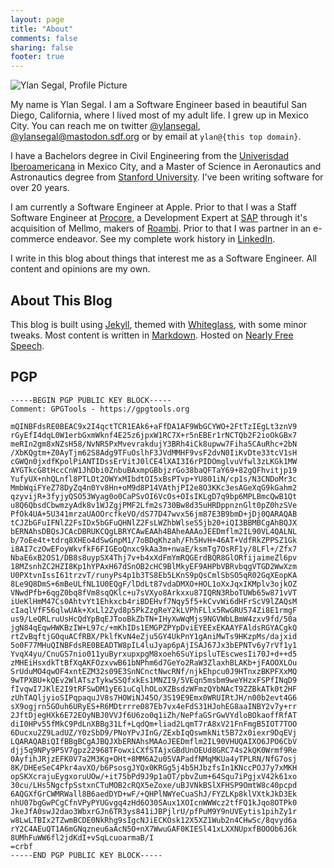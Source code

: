 ```yaml
---
layout: page
title: "About"
comments: false
sharing: false
footer: true
---
```


![Ylan Segal, Profile Picture](/assets/images/YlanSegal_profile.jpg)

My name is Ylan Segal. I am a Software Engineer based in beautiful San Diego, California, where I lived most of my adult life. I grew up in Mexico City. You can reach me on twitter [@ylansegal][twitter], <a rel="me" href="https://mastodon.sdf.org/@ylansegal">@ylansegal@mastodon.sdf.org</a> or by email at `ylan@{this top domain}`.

I have a Bachelors degree in Civil Engineering from the [Univerisdad Iberoamericana][uia] in Mexico City, and a Master of Science in Aeronautics and Astronautics degree from [Stanford University][stanford]. I've been writing software for over 20 years.

I am currently a Software Engineer at Apple. Prior to that I was a Staff Software Engineer at [Procore][procore], a Development Expert at [SAP][sap] through it's acquisition of Mellmo, makers of [Roambi][roambi]. Prior to that I was partner in an e-commerce endeavor. See my complete work history in [LinkedIn][linkedin].

I write in this blog about things that interest me as a Software Engineer. All content and opinions are my own.

## About This Blog

This blog is built using [Jekyll][jekyll], themed with [Whiteglass][whiteglass], with some minor tweaks. Most content is written in [Markdown][markdown]. Hosted on [Nearly Free Speech][nfs].

[uia]: https://ibero.mx/licenciaturas/licenciatura-en-ingenier-civil
[stanford]: https://aa.stanford.edu/
[procore]: https://www.procore.com/
[linkedin]: https://www.linkedin.com/in/ylansegal/
[sap]: https://www.sap.com/
[roambi]: https://www.sap.com/products/roambi.html
[jekyll]: https://jekyllrb.com/
[whiteglass]: https://github.com/yous/whiteglass
[markdown]: http://daringfireball.net/projects/markdown/
[nfs]: https://www.nearlyfreespeech.net/
[twitter]: https://twitter.com/ylansegal

## PGP

```
-----BEGIN PGP PUBLIC KEY BLOCK-----
Comment: GPGTools - https://gpgtools.org

mQINBFdsRE0BEAC9x2I4qctTCR1EAk6+aFfDA1AF9WbGCYWO+2FtTzIEgLt3znV9
rGyEfI4dqL0W1erbGxmWknf4E25z6jpxW1RC7X+r5nEBEr1rNCTQb2F2ioOkGBx7
meRIn2gm8xNZsH58/NvNR5PxMvevrakdujY3BRh4iCk8upww7Fiha5CAuRhc+2bN
/XbKQgtm+Z0AyTjm62S8Adg9TFuOslhF3JVdMMHF9vsF2dvN0IiKvDte33tcV1sH
cGWQn0jxdfKpolPiANTIDssErVitJ0lCE4lXAI3I6rPIDOmglvuVfwl3zLKGk1MW
AYGTkcG8tHccCnW1JhDbi0ZnbuBAxmpGBbjzrGo38baQFTaY69+82gQFhvitjp19
YufyUX+nhQLnfl8PTLOt2OWYxMIbdtOI5xBsPTvp+YU801iN/cp1s/N3CNDoMr3c
MmbWqiFYeZ78DyZq4n0Yv8Hn+oM9d8P14VAthjPI2e8O3KKc3esAGeXqG9kGahm2
qzyvijR+3fyjyQSO53Wyag0o0CaPSvOI6VcOs+OIsIKLgD7q9bp6MPLBmcQwB1Qt
u8Q6QbsdCbwmzyAdk8v1WJZgjPMF2Lfm2s730Bw8d35uHRDppnznGlt0pZ0hzSVe
PfOk4UA+5U341mrzaUAOOrcfkeVO/dS77D47wvx56jm87E3B9bmD+jDj0QARAQAB
tCJZbGFuIFNlZ2FsIDx5bGFuQHNlZ2FsLWZhbWlseS5jb20+iQI3BBMBCgAhBQJX
bERNAhsDBQsJCAcDBRUKCQgLBRYCAwEAAh4BAheAAAoJEEDmflm2IL90VL4QALNL
b/7oEe4t+tdrq8XHEo4dSwGnpM1/7oBDqKhzah/Fh5HvH+46AT+VdfRkZPPSZ1Gk
i8AI7czOwEFoyWkvfkF6FIGEoQnxc9kAa3m+nwaE/ksmTg7OsRF1y/8LFl+/Zfx7
NbaE6xB2OS1/DB8s8uypSX4Thj7v+b4xXdFmYmRQGErdBQR8GlORfijaimeZl6pv
18MZsnhZC2HZI8Kp1hYPAxH67dSnOB2cHC9BlMkyEF9AHPbVBRvbqgVTGD2WwXzm
U0PXtvnIssI61trzvT/runyPs4p1b3TS8Eb5LKnS9pQsCmlSbSO5qR02GqXEopKA
8Le9Q8DmS+6mBeULfNL1U0EQgF/lDdLt87vdaDMXO+HOL1oXxJqxIKMplv3ojkOZ
VNwdPfb+6qgZ0bq8fVm8sqQKlc+u7sVXyo8Arkxxu87IQRN3RboTUWb65w871vVT
iUeKlHmM47Cs0AhtvYt1Ehkxcb4riBDEHvf7Nqy5f5+kCvvWi6dHFrScV9lZAQsM
cIaqlVfF56qlwUAk+XxLl2Zyd8p5PkZzgReY2kLVPhFLlx5RwGRU574Zi8E1rmgF
us9/LeQRLruUsHcQdYpBqEJTooBkZbTN+IHyXwWqMjs9NGVWbLBmW4zxv9fd/50a
jgN84qEqwHWKBzIW+L97c/+mKhIDs1EMGPZPYpDviEYEExEKAAYFAldsRGYACgkQ
rtZvBqftjGOquACfRBX/PklfKvN4eZju5GY4UkPnY1gAniMwTs9HKzpMs/dajxid
5o0F77MHuQINBFdsRE0BEADTW8pIL4luJyap6pAjISAJ67Jx3bEPNTv6y7rVf1y1
YvqX4yu/CnuGS7nio011yuByrxupxpgM8xoeh6SuYipsluTEscwesIi70J+d++d5
zMHEiHsxdkTtBfXqAKFOzxvwB61bNPhm6d7GeYo2RaW3ZlaxhBLAKb+jFAOOXLOu
SrUduMO4qwOF4xntEZM32s09E3SnNCnctNwcRNf/njkEhpcu0J9HTnxzBKPFXxMQ
9wTPXBU+kQEv2WlATszTykwSSQfxkEs1MNZI9/5VEqn5msbm9weYHzxFSPfINqD9
fIvqwI7JKlE2I9tRFSwDM1yE61uCqlhOLoXZBsdzWFmzQYbNAcT9ZZBkATk0t2HF
zUhTAQljyioSIPqpaquJV8s7HOWiNJ45O/3S19E9Emx0WRUIRtJH/n00b2evt4G6
sX9ogjrn5GOuh6URyES+R6MDtrrre087Eb7vx4eFdS31HJohEG8aaINBY2v7y+rr
2JftDjegHXk6E72EOyNBJ0VVJf6U6zo0q1iZh/NePfaGSrGwVYdloBOkaoffRfAT
diI0HPv55fMkC9PdLnXBBg31Lf+LqdQm+liad2LqmT7rA8xV21FnFmgB5IOT7TOO
6Ducxu2Z9LadUZ/Y0zSbD9/PNoYPvJInG/ZExbIqQswmkNit5B72x0iexr9DqEVj
LQARAQABiQIfBBgBCgAJBQJXbERNAhsMAAoJEEDmflm2IL90VHUQAIXO6JPO6CbV
djj5q9NPy9P5V7gpz22968TFowxiCXfSTAjxGBdUnOEUd8GRC74s2kQK0Wrmf9Re
0AyfihJRjzEFK0V7a2M3Kg+OHt+8MM6A2u05VAPadfNMqMKUa4yTPLRN/NfG7osj
8K/DHEeSeC4Pkr4avXO/b6PsosgJYQx0KRGg5j4b5HJbzfsIn1KNccPOJ7y7xMKH
opSKXcrajuEygxoruUOw/+it75bPd9J9p1aOT/pbvZum+64Squ7iPgjxV42k61xo
30cu/LHs5NgcfpSstxnCTuMOB2cRQX5eZoxe/uBJVNkBSlXFHSP9OmtW8c40pcpd
6AQGXfGrCWMRWall8B6aedDYD+wF/+QHPlNWYeCuaShJ/FYZLKp8klVXtkJkD3Ek
nhU07bgGwPCgCfnVPyPYUGvgq4zHd6O30SAux1XOIcnWWWcz2tfFQ1kJqo8OTPk0
JkeJfA0swJ2dao3WbxrGJn6TR3ys841iJBPjlrU/pfPuM9Y9nUVEytis1pihZy1r
w8LwLTBIx2TZwmBCDE0NkRhg9sIgcNJiECKOsk12X5XZ1Wub2n4CHwSc/8qvyd6a
rY2C4AEuQT1A6mGNqzneu6aAcN5O+nX7WwuGAF0KIESl41xLXXNUpxfBOOOb6J6k
8UMhFuWW6fl2jdKdI+vSqLcuoarmaB/I
=crbf
-----END PGP PUBLIC KEY BLOCK-----
```
